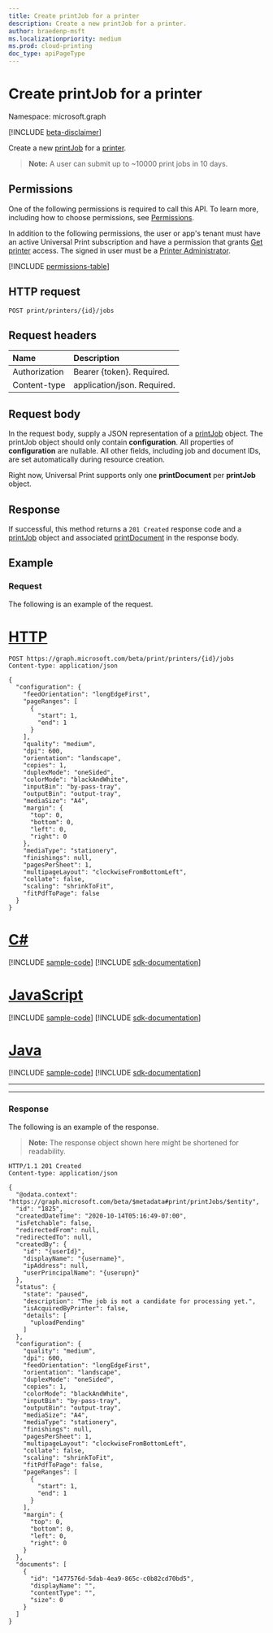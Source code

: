 ```yaml
---
title: Create printJob for a printer
description: Create a new printJob for a printer. 
author: braedenp-msft
ms.localizationpriority: medium
ms.prod: cloud-printing
doc_type: apiPageType
---
```


# Create printJob for a printer

Namespace: microsoft.graph

[!INCLUDE [beta-disclaimer](../../includes/beta-disclaimer.md)]

Create a new [printJob](../resources/printJob.md) for a [printer](../resources/printer.md). 

> **Note:** A user can submit up to ~10000 print jobs in 10 days.

## Permissions
One of the following permissions is required to call this API. To learn more, including how to choose permissions, see [Permissions](/graph/permissions-reference).

In addition to the following permissions, the user or app's tenant must have an active Universal Print subscription and have a permission that grants [Get printer](printer-get.md) access. The signed in user must be a [Printer Administrator](/azure/active-directory/users-groups-roles/directory-assign-admin-roles#printer-administrator).

<!-- { "blockType": "permissions", "name": "printer_post_jobs" } -->
[!INCLUDE [permissions-table](../includes/permissions/printer-post-jobs-permissions.md)]

## HTTP request

```http
POST print/printers/{id}/jobs
```

## Request headers
| Name      |Description|
|:----------|:----------|
| Authorization | Bearer {token}. Required. |
| Content-type  | application/json. Required.|

## Request body
In the request body, supply a JSON representation of a [printJob](../resources/printjob.md) object. The printJob object should only contain **configuration**. All properties of **configuration** are nullable. All other fields, including job and document IDs, are set automatically during resource creation.

Right now, Universal Print supports only one **printDocument** per **printJob** object.

## Response
If successful, this method returns a `201 Created` response code and a [printJob](../resources/printjob.md) object and associated [printDocument](../resources/printDocument.md) in the response body. 
## Example
### Request
The following is an example of the request.

# [HTTP](#tab/http)
<!-- {
  "blockType": "request",
  "name": "create_printjob_1"
}-->
```http
POST https://graph.microsoft.com/beta/print/printers/{id}/jobs
Content-type: application/json

{
  "configuration": {
    "feedOrientation": "longEdgeFirst",
    "pageRanges": [
      {
        "start": 1,
        "end": 1
      }
    ],
    "quality": "medium",
    "dpi": 600,
    "orientation": "landscape",
    "copies": 1,
    "duplexMode": "oneSided",
    "colorMode": "blackAndWhite",
    "inputBin": "by-pass-tray",
    "outputBin": "output-tray",
    "mediaSize": "A4",
    "margin": {
      "top": 0,
      "bottom": 0,
      "left": 0,
      "right": 0
    },
    "mediaType": "stationery",
    "finishings": null,
    "pagesPerSheet": 1,
    "multipageLayout": "clockwiseFromBottomLeft",
    "collate": false,
    "scaling": "shrinkToFit",
    "fitPdfToPage": false
  }
}
```

# [C#](#tab/csharp)
[!INCLUDE [sample-code](../includes/snippets/csharp/create-printjob-1-csharp-snippets.md)]
[!INCLUDE [sdk-documentation](../includes/snippets/snippets-sdk-documentation-link.md)]

# [JavaScript](#tab/javascript)
[!INCLUDE [sample-code](../includes/snippets/javascript/create-printjob-1-javascript-snippets.md)]
[!INCLUDE [sdk-documentation](../includes/snippets/snippets-sdk-documentation-link.md)]

# [Java](#tab/java)
[!INCLUDE [sample-code](../includes/snippets/java/create-printjob-1-java-snippets.md)]
[!INCLUDE [sdk-documentation](../includes/snippets/snippets-sdk-documentation-link.md)]

---


---

### Response
The following is an example of the response.
>**Note:** The response object shown here might be shortened for readability.

<!-- {
  "blockType": "response",
  "truncated": true,
  "@odata.type": "microsoft.graph.printJob"
} -->
```http
HTTP/1.1 201 Created
Content-type: application/json

{
  "@odata.context": "https://graph.microsoft.com/beta/$metadata#print/printJobs/$entity",
  "id": "1825",
  "createdDateTime": "2020-10-14T05:16:49-07:00",
  "isFetchable": false,
  "redirectedFrom": null,
  "redirectedTo": null,
  "createdBy": {
    "id": "{userId}",
    "displayName": "{username}",
    "ipAddress": null,
    "userPrincipalName": "{userupn}"
  },
  "status": {
    "state": "paused",
    "description": "The job is not a candidate for processing yet.",
    "isAcquiredByPrinter": false,
    "details": [
      "uploadPending"
    ]
  },
  "configuration": {
    "quality": "medium",
    "dpi": 600,
    "feedOrientation": "longEdgeFirst",
    "orientation": "landscape",
    "duplexMode": "oneSided",
    "copies": 1,
    "colorMode": "blackAndWhite",
    "inputBin": "by-pass-tray",
    "outputBin": "output-tray",
    "mediaSize": "A4",
    "mediaType": "stationery",
    "finishings": null,
    "pagesPerSheet": 1,
    "multipageLayout": "clockwiseFromBottomLeft",
    "collate": false,
    "scaling": "shrinkToFit",
    "fitPdfToPage": false,
    "pageRanges": [
      {
        "start": 1,
        "end": 1
      }
    ],
    "margin": {
      "top": 0,
      "bottom": 0,
      "left": 0,
      "right": 0
    }
  },
  "documents": [
    {
      "id": "1477576d-5dab-4ea9-865c-c0b82cd70bd5",
      "displayName": "",
      "contentType": "",
      "size": 0
    }
  ]
}
```
